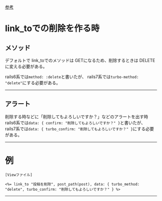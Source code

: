 [参考](https://railsguides.jp/v7.1/working_with_javascript_in_rails.html#%E7%A2%BA%E8%AA%8D%E3%83%80%E3%82%A4%E3%82%A2%E3%83%AD%E3%82%B0)

# link_toでの削除を作る時
## メソッド
デフォルトで link_toでのメソッドは GETになるため、削除するときは DELETEに変える必要がある。

rails6系では`method: :delete`と書いたが、
rails7系では`turbo-method: "delete"`にする必要がある。 
***

## アラート
削除する時などに「削除してもよろしいですか？」などのアラートを出す時  
rails6系では`data: { confirm: "削除してもよろしいですか？" }`と書いたが、　  
rails7系では`data: { turbo_confirm: "削除してもよろしいですか？" }`にする必要がある。
***

# 例
~~~
[Viewファイル]

<%= link_to "投稿を削除", post_path(post), data: { turbo_method: "delete", turbo_confirm: "削除してもよろしいですか？" } %>
~~~
***
